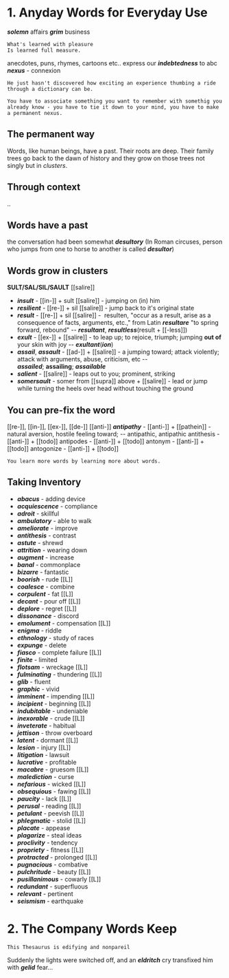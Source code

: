# 1. Anyday Words for Everyday Use


***solemn*** affairs
***grim*** business

	What's learned with pleasure
	Is learned full measure.

anecdotes, puns, rhymes, cartoons etc..
express our ***indebtedness*** to abc
***nexus*** - connexion

	He just hasn't discovered how exciting an experience thumbing a ride through a dictionary can be.

	You have to associate something you want to remember with somethig you already know - you have to tie it down to your mind, you have to make a permanent nexus.

## The permanent way
Words, like human beings, have a past. Their roots are deep. Their family trees go back to the dawn of history and they grow on those trees not singly but in *clusters*. 

## Through context
..

## Words have a past
the conversation had been somewhat ***desultory*** (In Roman circuses, person who jumps from one to horse to another is called ***desultor***)

## Words grow in clusters

**SULT/SAL/SIL/SAULT** [[salire]]
- ***insult*** - [[in-]] + sult [[salire]] - jumping on (in) him
- ***resilient*** - [[re-]] + sil [[salire]] - jump back to it's original state
- ***result*** -  [[re-]] + sil [[salire]]  -  resulten, "occur as a result, arise as a consequence of facts, arguments, etc.," from Latin ***resultare*** "to spring forward, rebound" -- ***resultant***, ***resultless***(result + [[-less]])
- ***exult*** - [[ex-]] + [[salire]] - to leap up; to rejoice, triumph; jumping **out of** your skin with joy -- ***exultant***(***ion***)
- ***assail***, ***assault*** - [[ad-]] + [[salire]] - a jumping toward; attack violently; attack with arguments, abuse, criticism, etc -- ***assailed***; **assailing**; ***assailable***
- ***salient*** - [[salire]] - leaps out to you; prominent, striking
- ***somersault*** - somer from [[supra]] above + [[salire]] - lead or jump while turning the heels over head without touching the ground

## You can pre-fix the word
[[re-]], [[in-]], [[ex-]], [[de-]]
[[anti-]]
***antipathy*** - [[anti-]] + [[pathein]] - natural aversion, hostile feeling toward; -- antipathic, antipathic
antithesis - [[anti-]] + [[todo]]
antipodes - [[anti-]] + [[todo]]
antonym - [[anti-]] + [[todo]]
antogonize - [[anti-]] + [[todo]]

	You learn more words by learning more about words.

## Taking Inventory
- ***abacus*** - adding device
- ***acquiescence*** - compliance
- ***adroit*** - skillful
- ***ambulatory*** - able to walk
- ***ameliorate*** - improve
- ***antithesis*** - contrast
- ***astute*** - shrewd
- ***attrition*** - wearing down
- ***augment*** - increase
- ***banal*** - commonplace
- ***bizarre*** - fantastic
- ***boorish*** - rude [[L]]
- ***coalesce*** - combine
- ***corpulent*** - fat [[L]]
- ***decant*** - pour off [[L]]
- ***deplore*** - regret [[L]]
- ***dissonance*** - discord
- ***emolument*** - compensation [[L]]
- ***enigma*** - riddle
- ***ethnology*** - study of races
- ***expunge*** - delete
- ***fiasco*** - complete failure [[L]]
- ***finite*** - limited
- ***flotsam*** - wreckage [[L]]
- ***fulminating*** - thundering [[L]]
- ***glib*** - fluent
- ***graphic*** - vivid
- ***imminent*** - impending [[L]]
- ***incipient*** - beginning [[L]]
- ***indubitable*** - undeniable
- ***inexorable*** - crude [[L]]
- ***inveterate*** - habitual
- ***jettison*** - throw overboard
- ***latent*** - dormant [[L]]
- ***lesion*** - injury [[L]]
- ***litigation*** - lawsuit 
- ***lucrative*** - profitable
- ***macabre*** - gruesom [[L]]
- ***malediction*** - curse
- ***nefarious*** - wicked [[L]]
- ***obsequious*** - fawing [[L]]
- ***paucity*** - lack [[L]]
- ***perusal*** - reading [[L]]
- ***petulant*** - peevish [[L]]
- ***phlegmatic*** - stolid [[L]]
- ***placate*** - appease
- ***plagarize*** - steal ideas
- ***proclivity*** - tendency
- ***propriety*** - fitness [[L]]
- ***protracted*** - prolonged [[L]]
- ***pugnacious*** - combative
- ***pulchritude*** - beauty [[L]]
- ***pusillanimous*** - cowarly [[L]]
- ***redundant*** - superfluous
- ***relevant*** - pertinent
- ***seismism*** - earthquake

# 2. The Company Words Keep

	This Thesaurus is edifying and nonpareil

Suddenly the lights were switched off, and an ***eldritch*** cry transfixed him with ***gelid*** fear...




